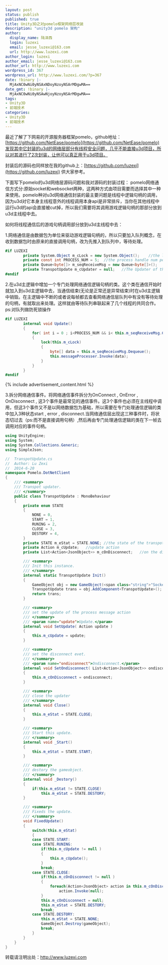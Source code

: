 ```yaml
---
layout: post
status: publish
published: true
title: Unity3D之对pomelo框架网络层改装
description: "unity3d pomelo 架构"
author:
  display_name: 陆泽西
  login: luzexi
  email: jesse_luzexi@163.com
  url: http://www.luzexi.com
author_login: luzexi
author_email: jesse_luzexi@163.com
author_url: http://www.luzexi.com
wordpress_id: 367
wordpress_url: http://www.luzexi.com/?p=367
date: !binary |-
  MjAxNC0wNi0yNSAxNDoyNzoyNSArMDgwMA==
date_gmt: !binary |-
  MjAxNC0wNi0yNSAwNjoyNzoyNSArMDgwMA==
tags:
- Unity3D
- 前端技术
categories:
- Unity3D
- 前端技术
---
```

最近了解了下网易的开源服务器框架pomelo，github地址：[https://github.com/NetEase/pomelo](https://github.com/NetEase/pomelo)发现其中它封装的u3d的网络层部分有线程安全问题，几乎不能直接u3d项目，所以对其进行了2次封装，让他可以真正用于u3d项目。

封装后的源码也同样放在我的github上：[https://github.com/luzexi](https://github.com/luzexi) 供大家参考。

下面写下pomelo的u3d网络层源码问题和我对源码的封装过程：
pomelo网络通信方式分:原始socket和websocket两种，这两种方式由项目需要而选择其中一种来使用。pomelo种对u3d网络通信封装的最主要问题是线程中逻辑句柄的调用，因为u3d对它本身主线程意外的线程调用本身api是非常排斥，当你在其他线程中运行u3d的api会直接被cut掉，所以我们需要将其调用游戏逻辑句柄的那部分放到u3d主线程中去。

如何将线程通信后的游戏句柄调用部分放到u3d主线程中去：

1.网络通信是由数据包为单位来驱动游戏逻辑句柄的，所以只要加入队列概念，在收到数据包时由原来的直接调用句柄，改为先推入到队列中，等待处理。

``` c#
#if LUZEXI
        private System.Object m_cLock = new System.Object();    //the lock object
        private const int PROCESS_NUM = 5;  //the process handle num per fps
        private Queue<byte[]> m_seqReceiveMsg = new Queue<byte[]>();    //the message queue
        private TranspotUpdate m_cUpdater = null;   //The Updater of the message queue
#endif
```

2.在u3d主逻辑中增加一个专门处理网络通信逻辑句柄的类。这个类在通信开始时就加入到u3d主逻辑中去，当通信结束(无论是正常还是异常结束)时在u3d主逻辑中销毁。在主逻辑中不断的或者说每帧都去查看网络通信层队列中有没有等待处理的句柄，有就取出来处理。这样就由等待队列串联起来了几个线程的共同合作。ps:对队列做防死锁操作

``` c#
#if LUZEXI
        internal void Update()
        {
            for( int i = 0 ; i<PROCESS_NUM && i< this.m_seqReceiveMsg.Count; i++)
            {
                lock(this.m_cLock)
                {
                    byte[] data = this.m_seqReceiveMsg.Dequeue();
                    this.messageProcesser.Invoke(data);
                }
            }
        }
#endif
```

{% include advertisement_content.html %}

3.拆分网络通信事件。将网络通信事件拆分为OnConnect , OnError , OnDisconnect , 这3个事件是最常见的通信事件。这3个事件也必须在主线程中调用，但这3个事件又不是以网络数据包为基础，所以需要在专门处理通信逻辑的类中加入3种状态start , error , disconnect.当网络通信层出现这三种事件时，将状态切过去（ps:而不是直接调用句柄）,然后再由专门处理通信逻辑的类在下一帧去调用对应的事件句柄。

``` c#
using UnityEngine;
using System;
using System.Collections.Generic;
using SimpleJson;

//  TranspotUpdate.cs
//  Author: Lu Zexi
//  2014-6-20
namespace Pomelo.DotNetClient
{
    /// <summary>
    /// Transpot updater.
    /// </summary>
    public class TranspotUpdate : MonoBehaviour
    {
        private enum STATE
        {
            NONE = 0,
            START = 1,
            RUNING = 2,
            CLOSE = 3,
            DESTORY = 4,
        }
        private STATE m_eStat = STATE.NONE; //the state of the transpotUpdate
        private Action m_cUpdate;   //update action
        private List<Action<JsonObject>> m_cOnDisconnect;   //on the disconnect

        /// <summary>
        /// Init this instance.
        /// </summary>
        internal static TranspotUpdate Init()
        {
            GameObject obj = new GameObject(<span class="string">"Socket");
            TranspotUpdate trans = obj.AddComponent<TranspotUpdate>();
            return trans;
        }

        /// <summary>
        /// set the update of the process message action
        /// </summary>
        /// <param name="update">Update.</param>
        internal void SetUpdate( Action update )
        {
            this.m_cUpdate = update;
        }

        /// <summary>
        /// set the disconnect evet.
        /// </summary>
        /// <param name="ondisconnect">Ondisconnect.</param>
        internal void SetOndisconnect( List<Action<JsonObject>> ondisconnect )
        {
            this.m_cOnDisconnect = ondisconnect;
        }

        /// <summary>
        /// close the updater
        /// </summary>
        internal void Close()
        {
            this.m_eStat = STATE.CLOSE;
        }

        /// <summary>
        /// Start this update.
        /// </summary>
        internal void _Start()
        {
            this.m_eStat = STATE.START;
        }

        /// <summary>
        /// destory the gameobject.
        /// </summary>
        internal void _Destory()
        {
            if(this.m_eStat != STATE.CLOSE)
                this.m_eStat = STATE.DESTORY;
        }

        /// <summary>
        /// Fixeds the update.
        /// </summary>
        void FixedUpdate()
        {
            switch(this.m_eStat)
            {
            case STATE.START:
            case STATE.RUNING:
                if(this.m_cUpdate != null )
                {
                    this.m_cUpdate();
                }
                break;
            case STATE.CLOSE:
                if(this.m_cOnDisconnect != null )
                {
                    foreach(Action<JsonObject> action in this.m_cOnDisconnect)
                        action.Invoke(null);
                }
                this.m_cOnDisconnect = null;
                this.m_eStat = STATE.DESTORY;
                break;
            case STATE.DESTORY:
                this.m_eStat = STATE.NONE;
                GameObject.Destroy(gameObject);
                break;
            }
        }
    }
}
```

转载请注明出处：http://www.luzexi.com
